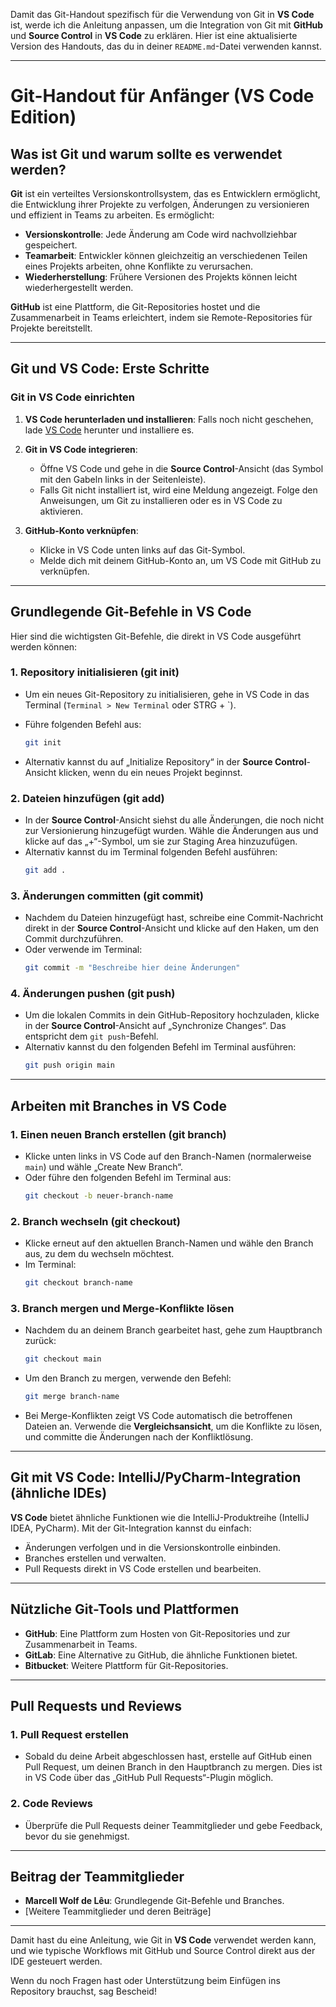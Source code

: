 Damit das Git-Handout spezifisch für die Verwendung von Git in **VS Code** ist, werde ich die Anleitung anpassen, um die Integration von Git mit **GitHub** und **Source Control** in **VS Code** zu erklären. Hier ist eine aktualisierte Version des Handouts, das du in deiner `README.md`-Datei verwenden kannst.

---

# Git-Handout für Anfänger (VS Code Edition)

## Was ist Git und warum sollte es verwendet werden?

**Git** ist ein verteiltes Versionskontrollsystem, das es Entwicklern ermöglicht, die Entwicklung ihrer Projekte zu verfolgen, Änderungen zu versionieren und effizient in Teams zu arbeiten. Es ermöglicht:

- **Versionskontrolle**: Jede Änderung am Code wird nachvollziehbar gespeichert.
- **Teamarbeit**: Entwickler können gleichzeitig an verschiedenen Teilen eines Projekts arbeiten, ohne Konflikte zu verursachen.
- **Wiederherstellung**: Frühere Versionen des Projekts können leicht wiederhergestellt werden.

**GitHub** ist eine Plattform, die Git-Repositories hostet und die Zusammenarbeit in Teams erleichtert, indem sie Remote-Repositories für Projekte bereitstellt.

---

## Git und VS Code: Erste Schritte

### Git in VS Code einrichten

1. **VS Code herunterladen und installieren**:
   Falls noch nicht geschehen, lade [VS Code](https://code.visualstudio.com/) herunter und installiere es.

2. **Git in VS Code integrieren**:
   - Öffne VS Code und gehe in die **Source Control**-Ansicht (das Symbol mit den Gabeln links in der Seitenleiste).
   - Falls Git nicht installiert ist, wird eine Meldung angezeigt. Folge den Anweisungen, um Git zu installieren oder es in VS Code zu aktivieren.

3. **GitHub-Konto verknüpfen**:
   - Klicke in VS Code unten links auf das Git-Symbol.
   - Melde dich mit deinem GitHub-Konto an, um VS Code mit GitHub zu verknüpfen.

---

## Grundlegende Git-Befehle in VS Code

Hier sind die wichtigsten Git-Befehle, die direkt in VS Code ausgeführt werden können:

### 1. **Repository initialisieren (git init)**

- Um ein neues Git-Repository zu initialisieren, gehe in VS Code in das Terminal (`Terminal > New Terminal` oder STRG + `).
- Führe folgenden Befehl aus:
  ```bash
  git init
  ```

- Alternativ kannst du auf „Initialize Repository“ in der **Source Control**-Ansicht klicken, wenn du ein neues Projekt beginnst.

### 2. **Dateien hinzufügen (git add)**

- In der **Source Control**-Ansicht siehst du alle Änderungen, die noch nicht zur Versionierung hinzugefügt wurden. Wähle die Änderungen aus und klicke auf das „+“-Symbol, um sie zur Staging Area hinzuzufügen.
- Alternativ kannst du im Terminal folgenden Befehl ausführen:
  ```bash
  git add .
  ```

### 3. **Änderungen committen (git commit)**

- Nachdem du Dateien hinzugefügt hast, schreibe eine Commit-Nachricht direkt in der **Source Control**-Ansicht und klicke auf den Haken, um den Commit durchzuführen.
- Oder verwende im Terminal:
  ```bash
  git commit -m "Beschreibe hier deine Änderungen"
  ```

### 4. **Änderungen pushen (git push)**

- Um die lokalen Commits in dein GitHub-Repository hochzuladen, klicke in der **Source Control**-Ansicht auf „Synchronize Changes“. Das entspricht dem `git push`-Befehl.
- Alternativ kannst du den folgenden Befehl im Terminal ausführen:
  ```bash
  git push origin main
  ```

---

## Arbeiten mit Branches in VS Code

### 1. **Einen neuen Branch erstellen (git branch)**

- Klicke unten links in VS Code auf den Branch-Namen (normalerweise `main`) und wähle „Create New Branch“.
- Oder führe den folgenden Befehl im Terminal aus:
  ```bash
  git checkout -b neuer-branch-name
  ```

### 2. **Branch wechseln (git checkout)**

- Klicke erneut auf den aktuellen Branch-Namen und wähle den Branch aus, zu dem du wechseln möchtest.
- Im Terminal:
  ```bash
  git checkout branch-name
  ```

### 3. **Branch mergen und Merge-Konflikte lösen**

- Nachdem du an deinem Branch gearbeitet hast, gehe zum Hauptbranch zurück:
  ```bash
  git checkout main
  ```

- Um den Branch zu mergen, verwende den Befehl:
  ```bash
  git merge branch-name
  ```

- Bei Merge-Konflikten zeigt VS Code automatisch die betroffenen Dateien an. Verwende die **Vergleichsansicht**, um die Konflikte zu lösen, und committe die Änderungen nach der Konfliktlösung.

---

## Git mit VS Code: IntelliJ/PyCharm-Integration (ähnliche IDEs)

**VS Code** bietet ähnliche Funktionen wie die IntelliJ-Produktreihe (IntelliJ IDEA, PyCharm). Mit der Git-Integration kannst du einfach:
- Änderungen verfolgen und in die Versionskontrolle einbinden.
- Branches erstellen und verwalten.
- Pull Requests direkt in VS Code erstellen und bearbeiten.

---

## Nützliche Git-Tools und Plattformen

- **GitHub**: Eine Plattform zum Hosten von Git-Repositories und zur Zusammenarbeit in Teams.
- **GitLab**: Eine Alternative zu GitHub, die ähnliche Funktionen bietet.
- **Bitbucket**: Weitere Plattform für Git-Repositories.

---

## Pull Requests und Reviews

### 1. **Pull Request erstellen**
- Sobald du deine Arbeit abgeschlossen hast, erstelle auf GitHub einen Pull Request, um deinen Branch in den Hauptbranch zu mergen. Dies ist in VS Code über das „GitHub Pull Requests“-Plugin möglich.

### 2. **Code Reviews**
- Überprüfe die Pull Requests deiner Teammitglieder und gebe Feedback, bevor du sie genehmigst.

---

## Beitrag der Teammitglieder

- **Marcell Wolf de Lêu**: Grundlegende Git-Befehle und Branches.
- [Weitere Teammitglieder und deren Beiträge]

---

Damit hast du eine Anleitung, wie Git in **VS Code** verwendet werden kann, und wie typische Workflows mit GitHub und Source Control direkt aus der IDE gesteuert werden.

Wenn du noch Fragen hast oder Unterstützung beim Einfügen ins Repository brauchst, sag Bescheid!